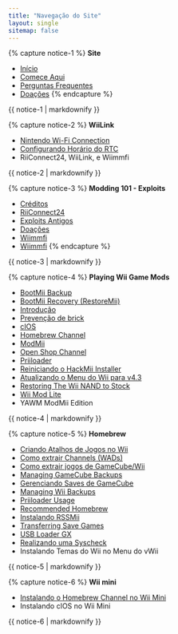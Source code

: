 ```yaml
---
title: "Navegação do Site"
layout: single
sitemap: false
---
```


{% capture notice-1 %}
**Site**
+ [Início](/)
+ [Comece Aqui](get-started)
+ [Perguntas Frequentes](faq)
+ [Doações](donations)
{% endcapture %}
<div class="notice--info">{{ notice-1 | markdownify }}</div>

{% capture notice-2 %}
**WiiLink**
+ [Nintendo Wi-Fi Connection](wiimmfi)
+ [Configurando Horário do RTC](wiiconnect24#updating-rtc-clock)
+ RiiConnect24, WiiLink, e Wiimmfi
<div class="notice--primary">{{ notice-2 | markdownify }}</div>

{% capture notice-3 %}
**Modding 101 - Exploits**
+ [Créditos](bluebomb)
+ [RiiConnect24](flashhax)
+ [Exploits Antigos](legacy-exploits)
+ [Doações](letterbomb)
+ [Wiimmfi](Wiimmfi)
+ [Wiimmfi](wiimmfi)
{% endcapture %}
<div class="notice--primary">{{ notice-3 | markdownify }}</div>

{% capture notice-4 %}
**Playing Wii Game Mods**
+ [BootMii Backup](bootmii)
+ [BootMii Recovery (RestoreMii)](bootmiirecover)
+ [Introdução](bricks)
+ [Prevenção de brick](bricks#brick-prevention)
+ [cIOS](cios)
+ [Homebrew Channel](hbc)
+ [ModMii](modmii)
+ [Open Shop Channel](osc)
+ [Priiloader](priiloader)
+ [Reiniciando o HackMii Installer](hackmii)
+ [Atualizando o Menu do Wii para v4.3](update)
+ [Restoring The Wii NAND to Stock](wii-factory-reset)
+ [Wii Mod Lite](wnd-mini)
+ YAWM ModMii Edition
<div class="notice--primary">{{ notice-4 | markdownify }}</div>

{% capture notice-5 %}
**Homebrew**
+ [Criando Atalhos de Jogos no Wii](wiigsc)
+ [Como extrair Channels (WADs)](dump-wads)
+ [Como extrair jogos de GameCube/Wii](dump-games)
+ [Managing GameCube Backups](gc-backups)
+ [Gerenciando Saves de GameCube](gcsaves)
+ [Managing Wii Backups](wii-backups)
+ [Priiloader Usage](priiloader-usage)
+ [Recommended Homebrew](recommended-homebrew)
+ [Instalando RSSMii](rssmii)
+ [Transferring Save Games](transfer-saves)
+ [USB Loader GX](wii-loaders)
+ [Realizando uma Syscheck](syscheck)
+ Instalando Temas do Wii no Menu do vWii
<div class="notice--primary">{{ notice-5 | markdownify }}</div>

{% capture notice-6 %}
**Wii mini**
+ [Instalando o Homebrew Channel no Wii Mini](hbc-mini)
+ Instalando cIOS no Wii Mini
<div class="notice--primary">{{ notice-6 | markdownify }}</div>
